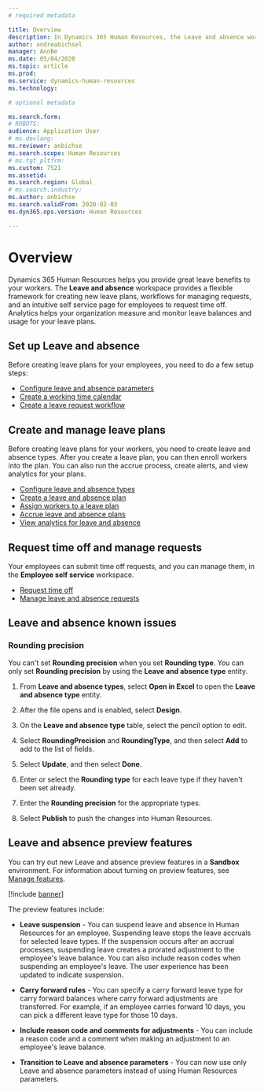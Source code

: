 ```yaml
---
# required metadata

title: Overview
description: In Dynamics 365 Human Resources, the Leave and absence workspace provides a flexible framework for creating new leave plans, workflows for managing requests, and an intuitive self service page for employees to request time off. 
author: andreabichsel
manager: AnnBe
ms.date: 05/04/2020
ms.topic: article
ms.prod: 
ms.service: dynamics-human-resources
ms.technology: 

# optional metadata

ms.search.form: 
# ROBOTS: 
audience: Application User
# ms.devlang: 
ms.reviewer: anbichse
ms.search.scope: Human Resources
# ms.tgt_pltfrm: 
ms.custom: 7521
ms.assetid: 
ms.search.region: Global
# ms.search.industry: 
ms.author: anbichse
ms.search.validFrom: 2020-02-03
ms.dyn365.ops.version: Human Resources

---
```


# Overview

Dynamics 365 Human Resources helps you provide great leave benefits to your workers. The **Leave and absence** workspace provides a flexible framework for creating new leave plans, workflows for managing requests, and an intuitive self service page for employees to request time off. Analytics helps your organization measure and monitor leave balances and usage for your leave plans.

## Set up Leave and absence

Before creating leave plans for your employees, you need to do a few setup steps:

- [Configure leave and absence parameters](hr-leave-and-absence-parameters.md)
- [Create a working time calendar](hr-leave-and-absence-working-time-calendar.md)
- [Create a leave request workflow](hr-leave-and-absence-workflow.md)

## Create and manage leave plans

Before creating leave plans for your workers, you need to create leave and absence types. After you create a leave plan, you can then enroll workers into the plan. You can also run the accrue process, create alerts, and view analytics for your plans.

- [Configure leave and absence types](hr-leave-and-absence-types.md)
- [Create a leave and absence plan](hr-leave-and-absence-plans.md)
- [Assign workers to a leave plan](hr-leave-and-absence-enroll.md)
- [Accrue leave and absence plans](hr-leave-and-absence-accrue.md)
- [View analytics for leave and absence](hr-leave-and-absence-analytics.md)

## Request time off and manage requests

Your employees can submit time off requests, and you can manage them, in the **Employee self service** workspace.

- [Request time off](hr-employee-self-service-request-time-off.md)
- [Manage leave and absence requests](hr-employee-self-service-manage-requests.md)

## Leave and absence known issues

### Rounding precision

You can't set **Rounding precision** when you set **Rounding type**. You can only set **Rounding precision** by using the **Leave and absence type** entity. 

1. From **Leave and absence types**, select **Open in Excel** to open the **Leave and absence type** entity.

2. After the file opens and is enabled, select **Design**.

3. On the **Leave and absence type** table, select the pencil option to edit.

4. Select **RoundingPrecision** and **RoundingType**, and then select **Add** to add to the list of fields.

5. Select **Update**, and then select **Done**.

6. Enter or select the **Rounding type** for each leave type if they haven't been set already. 

7. Enter the **Rounding precision** for the appropriate types.

8. Select **Publish** to push the changes into Human Resources.

## Leave and absence preview features

You can try out new Leave and absence preview features in a **Sandbox** environment. For information about turning on preview features, see [Manage features](hr-admin-manage-features.md). 

[!include [banner](includes/preview-feature.md)]

The preview features include:

- **Leave suspension** - You can suspend leave and absence in Human Resources for an employee. Suspending leave stops the leave accruals for selected leave types. If the suspension occurs after an accrual processes, suspending leave creates a prorated adjustment to the employee's leave balance. You can also include reason codes when suspending an employee's leave. The user experience has been updated to indicate suspension. 

- **Carry forward rules** - You can specify a carry forward leave type for carry forward balances where carry forward adjustments are transferred. For example, if an employee carries forward 10 days, you can pick a different leave type for those 10 days. 

- **Include reason code and comments for adjustments** - You can include a reason code and a comment when making an adjustment to an employee's leave balance. 

- **Transition to Leave and absence parameters** - You can now use only Leave and absence parameters instead of using Human Resources parameters. 
